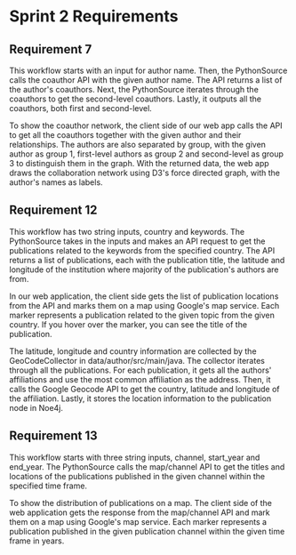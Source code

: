 # Sprint 2 Requirements
## Requirement 7
This workflow starts with an input for author name. Then, the PythonSource calls the coauthor 
API with the given author name. The API returns a list of the author's coauthors. Next, the 
PythonSource iterates through the coauthors to get the second-level coauthors. Lastly, it outputs 
all the coauthors, both first and second-level.

To show the coauthor network, the client side of our web app calls the API to get all the coauthors 
together with the given author and their relationships. The authors are also separated by group, 
with the given author as group 1, first-level authors as group 2 and second-level as group 3 to 
distinguish them in the graph. With the returned data, the web app draws the collaboration network 
using D3's force directed graph, with the author's names as labels.
## Requirement 12
This workflow has two string inputs, country and keywords. The PythonSource takes in the inputs 
and makes an API request to get the publications related to the keywords from the specified 
country. The API returns a list of publications, each with the publication title, the 
latitude and longitude of the institution where majority of the publication's authors are from.

In our web application, the client side gets the list of publication locations from the API 
and marks them on a map using Google's map service. Each marker represents a publication related 
to the given topic from the given country. If you hover over the marker, you can see the title
of the publication.

The latitude, longitude and country information are collected by the GeoCodeCollector in 
data/author/src/main/java. The collector iterates through all the publications. For each 
publication, it gets all the authors' affiliations and use the most common affiliation as 
the address. Then, it calls the Google Geocode API to get the country, latitude and longitude 
of the affiliation. Lastly, it stores the location information to the publication node in Noe4j.
## Requirement 13
This workflow starts with three string inputs, channel, start_year and end_year. The PythonSource 
calls the map/channel API to get the titles and locations of the publications published in the 
given channel within the specified time frame.

To show the distribution of publications on a map. The client side of the web application gets 
the response from the map/channel API and mark them on a map using Google's map service. Each marker 
represents a publication published in the given publication channel within the given time frame in 
years.
